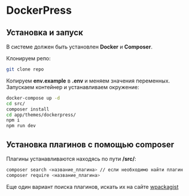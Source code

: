 # DockerPress

## Установка и запуск

В системе должен быть установлен **Docker** и **Composer**.

Клонируем репо:
```bash
git clone repo
```

Копируем **env.example** в **.env** и меняем значения переменных.  Запускаем контейнер и устанавливаем окружение:

```bash
docker-compose up -d
cd src/
composer install
cd app/themes/dockerpress/ 
npm i
npm run dev
```

## Установка плагинов  с помощью composer

Плагины устанавливаются находясь по пути **/src/**:
```bash
composer search <название_плагина> // если необходимо найти плагин
composer require <название_плагина>
```

Еще один вариант поиска плагинов, искать их  на сайте [wpackagist](https://wpackagist.org/)
